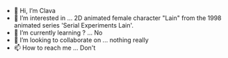 - 👋 Hi, I’m Clava
- 👀 I’m interested in ... 2D animated female character "Lain" from the 1998 animated series 'Serial Experiments Lain'.
- 🌱 I’m currently learning ? ... No 
- 💞️ I’m looking to collaborate on ... nothing really
- 📫 How to reach me ... Don't

<!---
Clavasan/Clavasan is a ✨ special ✨ repository because its `README.md` (this file) appears on your GitHub profile.
You can click the Preview link to take a look at your changes.
--->
